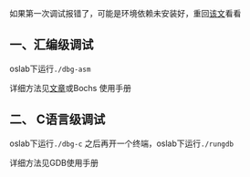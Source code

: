 如果第一次调试报错了，可能是环境依赖未安装好，重回[该文](在ubuntu20上安装实验环境)看看

## 一、汇编级调试
oslab下运行```./dbg-asm```

详细方法见[文章](https://hoverwinter.gitbooks.io/hit-oslab-manual/content/bochs-manual.html)或Bochs 使用手册

## 二、 C语言级调试
oslab下运行```./dbg-c```
之后再开一个终端，oslab下运行```./rungdb```

详细方法见GDB使用手册